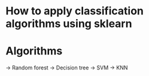 # How to apply classification algorithms using sklearn

# Algorithms
-> Random forest
-> Decision tree
-> SVM
-> KNN
